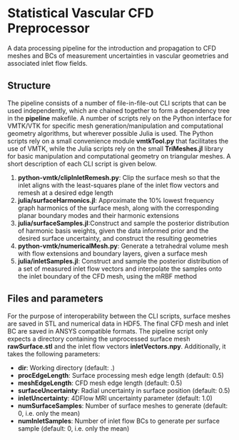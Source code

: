 # Statistical Vascular CFD Preprocessor
A data processing pipeline for the introduction and propagation to CFD meshes and BCs of measurement uncertainties in vascular geometries and associated inlet flow fields.

## Structure
The pipeline consists of a number of file-in-file-out CLI scripts that can be used independently, which are chained together to form a dependency tree in the **pipeline** makefile. A number of scripts rely on the Python interface for VMTK/VTK for specific mesh generation/manipulation and computational geometry algorithms, but wherever possible Julia is used. The Python scripts rely on a small convenience module **vmtkTool.py** that facilitates the use of VMTK, while the Julia scripts rely on the small **TriMeshes.jl** library for basic manipulation and computational geometry on triangular meshes. A short description of each CLI script is given below.

1. **python-vmtk/clipInletRemesh.py**: Clip the surface mesh so that the inlet aligns with the least-squares plane of the inlet flow vectors and remesh at a desired edge length
2. **julia/surfaceHarmonics.jl**: Approximate the 10% lowest frequency graph harmonics of the surface mesh, along with the corresponding planar boundary modes and their harmonic extensions
6. **julia/surfaceSamples.jl**:Construct and sample the posterior distribution of harmonic basis weights, given the data informed prior and the desired surface uncertainty, and construct the resulting geometries
7. **python-vmtk/numericalMesh.py**: Generate a tetrahedral volume mesh with flow extensions and boundary layers, given a surface mesh
8. **julia/inletSamples.jl**: Construct and sample the posterior distribution of a set of measured inlet flow vectors and interpolate the samples onto the inlet boundary of the CFD mesh, using the mRBF method

## Files and parameters
For the purpose of interoperability between the CLI scripts, surface meshes are saved in STL and numerical data in HDF5. The final CFD mesh and inlet BC are saved in ANSYS compatible formats. The pipeline script only expects a directory containing the unprocessed surface mesh **rawSurface.stl** and the inlet flow vectors **inletVectors.npy**. Additionally, it takes the following parameters:

- **dir**: Working directory (default: .)
- **procEdgeLength**: Surface processing mesh edge length (default: 0.5)
- **meshEdgeLength**: CFD mesh edge length (default: 0.5)
- **surfaceUncertainty**: Radial uncertainty in surface position (default: 0.5)
- **inletUncertainty**: 4DFlow MRI uncertainty parameter (default: 1.0)
- **numSurfaceSamples**: Number of surface meshes to generate (default: 0, i.e. only the mean)
- **numInletSamples**: Number of inlet flow BCs to generate per surface sample (default: 0, i.e. only the mean)
